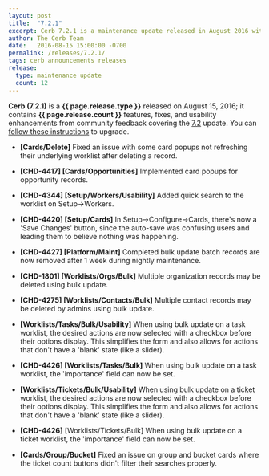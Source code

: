 ```yaml
---
layout: post
title:  "7.2.1"
excerpt: Cerb 7.2.1 is a maintenance update released in August 2016 with 12 fixes and minor features from community feedback.
author: The Cerb Team
date:   2016-08-15 15:00:00 -0700
permalink: /releases/7.2.1/
tags: cerb announcements releases
release:
  type: maintenance update
  count: 12
---
```


**Cerb (7.2.1)** is a **{{ page.release.type }}** released on August 15, 2016; it contains **{{ page.release.count }}** features, fixes, and usability enhancements from community feedback covering the [7.2](/releases/7.2/) update.  You can [follow these instructions](/docs/upgrading/) to upgrade.

* **[Cards/Delete]** Fixed an issue with some card popups not refreshing their underlying worklist after deleting a record.

* **[CHD-4417] [Cards/Opportunities]** Implemented card popups for opportunity records.

* **[CHD-4344] [Setup/Workers/Usability]** Added quick search to the worklist on Setup->Workers.

* **[CHD-4420] [Setup/Cards]** In Setup->Configure->Cards, there's now a 'Save Changes' button, since the auto-save was confusing users and leading them to believe nothing was happening.

* **[CHD-4427] [Platform/Maint]** Completed bulk update batch records are now removed after 1 week during nightly maintenance.

* **[CHD-1801] [Worklists/Orgs/Bulk]** Multiple organization records may be deleted using bulk update.

* **[CHD-4275] [Worklists/Contacts/Bulk]** Multiple contact records may be deleted by admins using bulk update.

* **[Worklists/Tasks/Bulk/Usability]** When using bulk update on a task worklist, the desired actions are now selected with a checkbox before their options display. This simplifies the form and also allows for actions that don't have a 'blank' state (like a slider).

* **[CHD-4426] [Worklists/Tasks/Bulk]** When using bulk update on a task worklist, the 'importance' field can now be set.

* **[Worklists/Tickets/Bulk/Usability]** When using bulk update on a ticket worklist, the desired actions are now selected with a checkbox before their options display. This simplifies the form and also allows for actions that don't have a 'blank' state (like a slider).

* **[CHD-4426]** [Worklists/Tickets/Bulk] When using bulk update on a ticket worklist, the 'importance' field can now be set.

* **[Cards/Group/Bucket]** Fixed an issue on group and bucket cards where the ticket count buttons didn't filter their searches properly.
